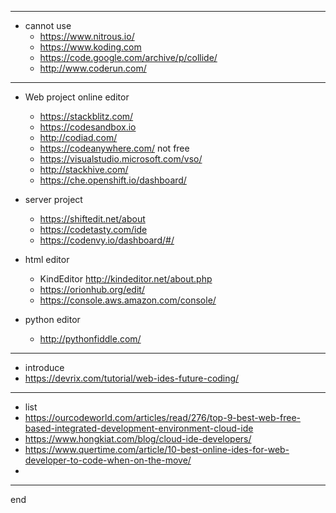 
---

- cannot use
  - https://www.nitrous.io/
  - https://www.koding.com
  - https://code.google.com/archive/p/collide/
  - http://www.coderun.com/

---

- Web project online editor
  - https://stackblitz.com/
  - https://codesandbox.io
  - http://codiad.com/
  - https://codeanywhere.com/ not free
  - https://visualstudio.microsoft.com/vso/
  - http://stackhive.com/
  - https://che.openshift.io/dashboard/

- server project  
  - https://shiftedit.net/about
  - https://codetasty.com/ide
  - https://codenvy.io/dashboard/#/

- html editor
  - KindEditor http://kindeditor.net/about.php
  - https://orionhub.org/edit/
  - https://console.aws.amazon.com/console/

- python editor
  - http://pythonfiddle.com/

---

- introduce
- https://devrix.com/tutorial/web-ides-future-coding/

---

- list
- https://ourcodeworld.com/articles/read/276/top-9-best-web-free-based-integrated-development-environment-cloud-ide
- https://www.hongkiat.com/blog/cloud-ide-developers/
- https://www.quertime.com/article/10-best-online-ides-for-web-developer-to-code-when-on-the-move/
- 

---

end